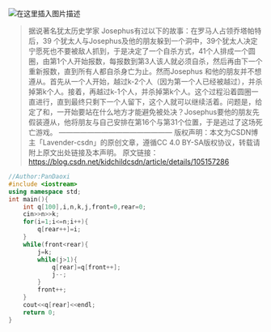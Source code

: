 ![在这里插入图片描述](https://pic.2ge.org/cdn/?url=https://img-blog.csdnimg.cn/ab0f0ab6ae4d45b59f64bb472e8e34f7.png?x-oss-process=image/watermark,type_ZHJvaWRzYW5zZmFsbGJhY2s,shadow_50,text_Q1NETiBA5r2Y6YGT54a5,size_20,color_FFFFFF,t_70,g_se,x_16)

> 据说著名犹太历史学家 Josephus有过以下的故事：在罗马人占领乔塔帕特后，39 个犹太人与Josephus及他的朋友躲到一个洞中，39个犹太人决定宁愿死也不要被敌人抓到，于是决定了一个自杀方式，41个人排成一个圆圈，由第1个人开始报数，每报数到第3人该人就必须自杀，然后再由下一个重新报数，直到所有人都自杀身亡为止。然而Josephus 和他的朋友并不想遵从。首先从一个人开始，越过k-2个人（因为第一个人已经被越过），并杀掉第k个人。接着，再越过k-1个人，并杀掉第k个人。这个过程沿着圆圈一直进行，直到最终只剩下一个人留下，这个人就可以继续活着。问题是，给定了和，一开始要站在什么地方才能避免被处决？Josephus要他的朋友先假装遵从，他将朋友与自己安排在第16个与第31个位置，于是逃过了这场死亡游戏。
————————————————
版权声明：本文为CSDN博主「Lavender-csdn」的原创文章，遵循CC 4.0 BY-SA版权协议，转载请附上原文出处链接及本声明。
原文链接：https://blog.csdn.net/kidchildcsdn/article/details/105157286

```cpp
//Author:PanDaoxi
#include <iostream> 
using namespace std;
int main(){
	int q[100],i,n,k,j,front=0,rear=0;
	cin>>n>>k; 
	for(i=1;i<=n;i++){
		q[rear++]=i;
	}
	while(front<rear){
		j=k;
		while(j>1){
			q[rear]=q[front++];
			j--;
		}
		front++;
	}
	cout<<q[rear]<<endl;
	return 0;
}
```

